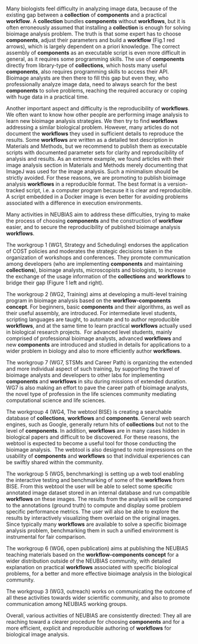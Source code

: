 Many biologists feel difficulty in analyzing image data, because of the existing gap between a **collection** of **components** and a practical **workflow**. A **collection** bundles **components** without **workflows**, but it is often erroneously assumed that installing a **collection** is enough for solving bioimage analysis problem. The truth is that some expert has to choose **components**, adjust their parameters and build a **workflow** (Fig.1 red arrows), which is largely dependent on a priori knowledge. The correct assembly of **components** as an executable script is even more difficult in general, as it requires some programming skills. The use of **components** directly from library-type of **collections**, which hosts many useful **components**, also requires programming skills to access their API. Bioimage analysts are then there to fill this gap but even they, who professionally analyze image data, need to always search for the best **components** to solve problems, reaching the required accuracy or coping with huge data in a practical time.

Another important aspect and difficulty is the reproducibility of **workflows**. We often want to know how other people are performing image analysis to learn new bioimage analysis strategies. We then try to find **workflows** addressing a similar biological problem. However, many articles do not document the **workflows** they used in sufficient details to reproduce the results. Some **workflows** are written as a detailed text description in Materials and Methods, but we recommend to publish them as executable scripts with documented parameter sets for clarity and reproducibility of analysis and results. As an extreme example, we found articles with their image analysis section in Materials and Methods merely documenting that ImageJ was used for the image analysis. Such a minimalism should be strictly avoided. For these reasons, we are promoting to publish bioimage analysis **workflows** in a reproducible format. The best format is a version-tracked script, i.e. a computer program because it is clear and reproducible. A script embedded in a Docker image is even better for avoiding problems associated with a difference in execution environments.

Many activities in NEUBIAS aim to address these difficulties, trying to make the process of choosing **components** and the construction of **workflow** easier, and to secure the reproducibility of published bioimage analysis **workflows**.

The workgroup 1 (WG1, Strategy and Scheduling) endorses the application of COST policies and moderates the strategic decisions taken in the organization of workshops and conferences. They promote communication among developers (who are implementing **components** and maintaining **collections**), bioimage analysts, microscopists and biologists, to increase the exchange of the usage information of the **collections** and **workflows** to bridge their gap (Figure 1 left and right).

The workgroup 2 (WG2, Training) aims at developing a multi-level training program in bioimage analysis based on the **workflow-components concept**. For beginners, basic **components** and their algorithms, as well as their useful assembly, are introduced. For intermediate level students, scripting languages are taught, to automate and to author reproducible **workflows**, and at the same time to learn practical **workflows** actually used in biological research projects.  For advanced level students, mainly comprised of professional bioimage analysts, advanced **workflows** and new **components** are introduced and studied in details for applications to a wider problem in biology and also to more efficiently author **workflows**.

The workgroup 7 (WG7, STSMs and Career Path) is organizing the extended and more individual aspect of such training, by supporting the travel of bioimage analysts and developers to other labs for implementing **components** and **workflows** in situ during missions of extended duration. WG7 is also making an effort to pave the career path of bioimage analysts, the novel type of profession in the life sciences community mediating computational science and life sciences.

The workgroup 4 (WG4, The webtool BISE) is creating a searchable database of **collections**, **workflows** and **components**. General web search engines, such as Google, generally return hits of **collections** but not to the level of **components**. In addition, **workflows** are in many cases hidden in biological papers and difficult to be discovered. For these reasons, the webtool is expected to become a useful tool for those conducting the bioimage analysis.  The webtool is also designed to note impressions on the usability of **components** and **workflows** so that individual experiences can be swiftly shared within the community.

The workgroup 5 (WG5, benchmarking) is setting up a web tool enabling the interactive testing and benchmarking of some of the **workflows** from BISE. From this webtool the user will be able to select some specific annotated image dataset stored in an internal database and run compatible **workflows** on these images. The results from the analysis will be compared to the annotations (ground truth) to compute and display some problem specific performance metrics. The user will also be able to explore the results by interactively visualizing them overlaid on the original images. Since typically many **workflows** are available to solve a specific bioimage analysis problem, benchmarking them in such a unified environment is instrumental for fair comparison.

The workgroup 6 (WG6, open publication) aims at publishing the NEUBIAS teaching materials based on the **workflow-components concept** for a wider distribution outside of the NEUBIAS community, with detailed explanation on practical **workflows** associated with specific biological problems, for a better and more effective bioimage analysis in the biological community.

The workgroup 3 (WG3, outreach) works on communicating the outcome of all these activities towards wider scientific community, and also to promote communication among NEUBIAS working groups.

Overall, various activities of NEUBIAS are consistently directed: They all are reaching toward a clearer procedure for choosing **components** and for a more efficient, explicit and reproducible authoring of **workflows** for biological image analysis.